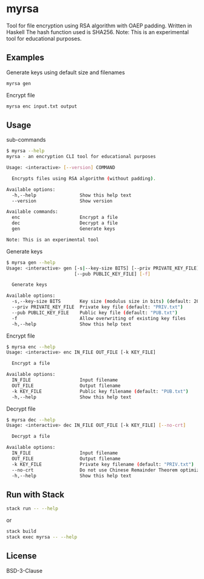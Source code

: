 # myrsa

Tool for file encryption using RSA algorithm with OAEP padding. Written in Haskell
The hash function used is SHA256.
Note: This is an experimental tool for educational purposes.

## Examples

Generate keys using default size and filenames
```bash
myrsa gen
```
Encrypt file
```bash
myrsa enc input.txt output
```

## Usage
sub-commands

```bash
$ myrsa --help
myrsa - an encryption CLI tool for educational purposes

Usage: <interactive> [--version] COMMAND

  Encrypts files using RSA algorithm (without padding).

Available options:
  -h,--help                Show this help text
  --version                Show version

Available commands:
  enc                      Encrypt a file
  dec                      Decrypt a file
  gen                      Generate keys

Note: This is an experimental tool
```

Generate keys
```bash
$ myrsa gen --help
Usage: <interactive> gen [-s|--key-size BITS] [--priv PRIVATE_KEY_FILE] 
                         [--pub PUBLIC_KEY_FILE] [-f]

  Generate keys

Available options:
  -s,--key-size BITS       Key size (modulus size in bits) (default: 2048)
  --priv PRIVATE_KEY_FILE  Private key file (default: "PRIV.txt")
  --pub PUBLIC_KEY_FILE    Public key file (default: "PUB.txt")
  -f                       Allow overwriting of existing key files
  -h,--help                Show this help text
```

Encrypt file
```bash
$ myrsa enc --help
Usage: <interactive> enc IN_FILE OUT_FILE [-k KEY_FILE]

  Encrypt a file

Available options:
  IN_FILE                  Input filename
  OUT_FILE                 Output filename
  -k KEY_FILE              Public key filename (default: "PUB.txt")
  -h,--help                Show this help text
```

Decrypt file
```bash
$ myrsa dec --help
Usage: <interactive> dec IN_FILE OUT_FILE [-k KEY_FILE] [--no-crt]

  Decrypt a file

Available options:
  IN_FILE                  Input filename
  OUT_FILE                 Output filename
  -k KEY_FILE              Private key filename (default: "PRIV.txt")
  --no-crt                 Do not use Chinese Remainder Theorem optimization
  -h,--help                Show this help text
```

## Run with Stack

```bash
stack run -- --help
```
or
```bash
stack build
stack exec myrsa -- --help
```

## License
BSD-3-Clause